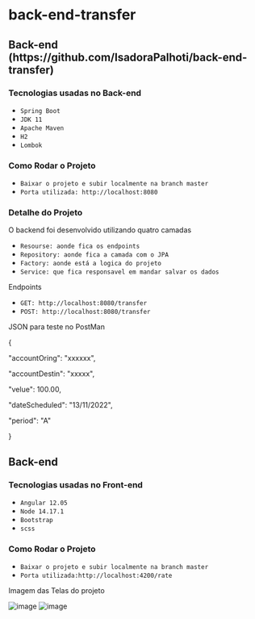 # back-end-transfer
<h2> Back-end (https://github.com/IsadoraPalhoti/back-end-transfer) </h2>
<h3> Tecnologias usadas no Back-end </h3>

- `Spring Boot`
- `JDK 11`
- `Apache Maven`
- `H2`
- `Lombok`

<h3> Como Rodar o Projeto </h3>

- `Baixar o projeto e subir localmente na branch master`
- `Porta utilizada: http://localhost:8080`

<h3> Detalhe do Projeto </h3>
<p>O backend foi desenvolvido utilizando quatro camadas</p>

- `Resourse: aonde fica os endpoints `
- `Repository: aonde fica a camada com o JPA`
- `Factory: aonde está a logica do projeto`
- `Service: que fica responsavel em mandar salvar os dados`

<p>Endpoints</p>

- `GET: http://localhost:8080/transfer`
- `POST: http://localhost:8080/transfer`

<p> JSON para teste no PostMan </p>
<p>{
      <p>"accountOring": "xxxxxx",</p>
      <p>"accountDestin": "xxxxx",</p>
      <p>"velue": 100.00,</p>
      <p>"dateScheduled": "13/11/2022",</p>
    <p>"period": "A"</p>
} </p>

<h2> Back-end </h2>
<h3> Tecnologias usadas no Front-end </h3>

- `Angular 12.05`
- `Node 14.17.1`
- `Bootstrap`
- `scss`

<h3> Como Rodar o Projeto </h3>

- `Baixar o projeto e subir localmente na branch master`
- `Porta utilizada:http://localhost:4200/rate`
<p> Imagem das Telas do projeto </p>

![image](https://user-images.githubusercontent.com/43323404/201694619-88daaac9-88ab-4447-9ab1-e45387ae68fc.png)
![image](https://user-images.githubusercontent.com/43323404/201694739-603e1e02-82d0-4369-879d-caf6e8cff0e1.png)
